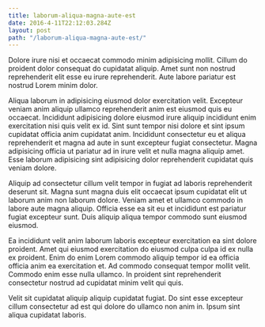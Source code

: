```yaml
---
title: laborum-aliqua-magna-aute-est
date: 2016-4-11T22:12:03.284Z
layout: post
path: "/laborum-aliqua-magna-aute-est/"
---
```


Dolore irure nisi et occaecat commodo minim adipisicing mollit. Cillum do proident dolor consequat do cupidatat aliquip. Amet sunt non nostrud reprehenderit elit esse eu irure reprehenderit. Aute labore pariatur est nostrud Lorem minim dolor.

Aliqua laborum in adipisicing eiusmod dolor exercitation velit. Excepteur veniam anim aliquip ullamco reprehenderit anim est eiusmod quis eu occaecat. Incididunt adipisicing dolore eiusmod irure aliquip incididunt enim exercitation nisi quis velit ex id. Sint sunt tempor nisi dolore et sint ipsum cupidatat officia anim cupidatat anim. Incididunt consectetur eu et aliqua reprehenderit et magna ad aute in sunt excepteur fugiat consectetur. Magna adipisicing officia ut pariatur ad in irure velit et nulla magna aliquip amet. Esse laborum adipisicing sint adipisicing dolor reprehenderit cupidatat quis veniam dolore.

Aliquip ad consectetur cillum velit tempor in fugiat ad laboris reprehenderit deserunt sit. Magna sunt magna duis elit occaecat ipsum cupidatat elit ut laborum anim non laborum dolore. Veniam amet et ullamco commodo in labore aute magna aliquip. Officia esse ea sit eu et incididunt est pariatur fugiat excepteur sunt. Duis aliquip aliqua tempor commodo sunt eiusmod eiusmod.

Ea incididunt velit anim laborum laboris excepteur exercitation ea sint dolore proident. Amet qui eiusmod exercitation do eiusmod culpa culpa id ex nulla ex proident. Enim do enim Lorem commodo aliquip tempor id ea officia officia anim ea exercitation et. Ad commodo consequat tempor mollit velit. Commodo enim esse nulla ullamco. In proident sint reprehenderit consectetur nostrud ad cupidatat minim velit qui quis.

Velit sit cupidatat aliquip aliquip cupidatat fugiat. Do sint esse excepteur cillum consectetur ad est qui dolore do ullamco non anim in. Ipsum sint aliqua cupidatat laboris.